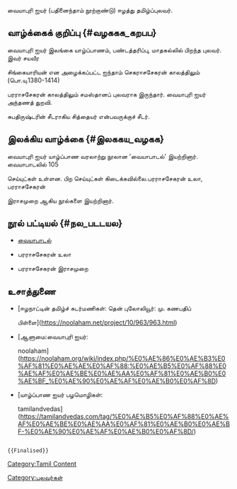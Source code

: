 வையாபுரி ஐயர் (பதினைந்தாம் நூற்றாண்டு) ஈழத்து தமிழ்ப்புலவர்.

## வாழ்க்கைக் குறிப்பு {#வழககக_கறபப}

வையாபுரி ஐயர் இலங்கை யாழ்ப்பாணம், பண்டத்தரிப்பு, மாதகல்லில் பிறந்த புலவர். இவர் சயவீர
சிங்கையாரியன் என அழைக்கப்பட்ட ஐந்தாம் செகராசசேகரன் காலத்திலும் (பொ.யு.1380-1414)
பரராசசேகரன் காலத்திலும் சமஸ்தானப் புலவராக இருந்தார். வையாபுரி ஐயர் அந்தணத் துறவி.
சுபதிருஷ்டரின் சீடராகிய சித்தையர் என்பவருக்குச் சீடர்.

## இலக்கிய வாழ்க்கை {#இலககய_வழகக}

வையாபுரி ஐயர் யாழ்ப்பாண வரலாற்று நூலான \'வையாபாடல்\' இயற்றினார். வையாபாடலில் 105
செய்யுட்கள் உள்ளன. பிற செய்யுட்கள் கிடைக்கவில்லை.பரராசசேகரன் உலா, பரராசசேகரன்
இராசமுறை ஆகிய நூல்களை இயற்றினார்.

## நூல் பட்டியல் {#நல_படடயல}

-   [வையாபாடல்](வையாபாடல் "wikilink")
-   பரராசசேகரன் உலா
-   பரராசசேகரன் இராசமுறை

## உசாத்துணை

-   [ஈழநாட்டின் தமிழ்ச் சுடர்மணிகள்: தென் புலோலியூர்: மு. கணபதிப்
    பிள்ளை](https://noolaham.net/project/10/963/963.html)
-   [ஆளுமை:வையாபுரி ஐயர்:
    noolaham](https://noolaham.org/wiki/index.php/%E0%AE%86%E0%AE%B3%E0%AF%81%E0%AE%AE%E0%AF%88:%E0%AE%B5%E0%AF%88%E0%AE%AF%E0%AE%BE%E0%AE%AA%E0%AF%81%E0%AE%B0%E0%AE%BF_%E0%AE%90%E0%AE%AF%E0%AE%B0%E0%AF%8D)
-   [யாழ்ப்பாண ஐயர் பழமொழிகள்:
    tamilandvedas](https://tamilandvedas.com/tag/%E0%AE%B5%E0%AF%88%E0%AE%AF%E0%AE%BE%E0%AE%AA%E0%AF%81%E0%AE%B0%E0%AE%BF-%E0%AE%90%E0%AE%AF%E0%AE%B0%E0%AF%8D/)

```{=mediawiki}
{{Finalised}}
```
[Category:Tamil Content](Category:Tamil_Content "wikilink")
[Category:புலவர்கள்](Category:புலவர்கள் "wikilink")
